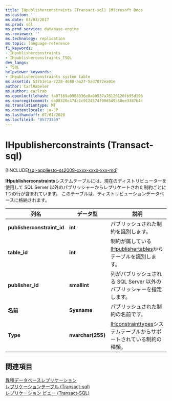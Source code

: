 ```yaml
---
title: IHpublisherconstraints (Transact-sql) |Microsoft Docs
ms.custom: ''
ms.date: 03/03/2017
ms.prod: sql
ms.prod_service: database-engine
ms.reviewer: ''
ms.technology: replication
ms.topic: language-reference
f1_keywords:
- IHpublisherconstraints
- IHpublisherconstraints_TSQL
dev_langs:
- TSQL
helpviewer_keywords:
- IHpublisherconstraints system table
ms.assetid: 537b1e1a-7228-4680-aa27-5ad7072ea01e
author: CarlRabeler
ms.author: carlrab
ms.openlocfilehash: fa87169a0988336e8a00537a76126120fb95d196
ms.sourcegitcommit: da88320c474c1c9124574f90d549c50ee3387b4c
ms.translationtype: MT
ms.contentlocale: ja-JP
ms.lasthandoff: 07/01/2020
ms.locfileid: "85773769"
---
```

# <a name="ihpublisherconstraints-transact-sql"></a>IHpublisherconstraints (Transact-sql)
[!INCLUDE[tsql-appliesto-ss2008-xxxx-xxxx-xxx-md](../../includes/applies-to-version/sqlserver.md)]

  **IHpublisherconstraints**システムテーブルには、現在のディストリビューターを使用して SQL Server 以外のパブリッシャーからレプリケートされた制約ごとに1つの行が含まれています。 このテーブルは、ディストリビューションデータベースに格納されます。  
  
|列名|データ型|説明|  
|-----------------|---------------|-----------------|  
|**publisherconstraint_id**|**int**|パブリッシュされた制約を識別します。|  
|**table_id**|**int**|制約が属している[IHpublishertables](../../relational-databases/system-tables/ihpublishertables-transact-sql.md)からテーブルを識別します。|  
|**publisher_id**|**smallint**|列がパブリッシュされる SQL Server 以外のパブリッシャーを指定します。|  
|**名前**|**Sysname**|パブリッシュされた制約の名前です。|  
|**Type**|**nvarchar(255)**|[IHconstrainttypes](../../relational-databases/system-tables/ihconstrainttypes-transact-sql.md)システムテーブルからサポートされている制約の種類。|  
  
## <a name="see-also"></a>関連項目  
 [異種データベースレプリケーション](../../relational-databases/replication/non-sql/heterogeneous-database-replication.md)   
 [レプリケーションテーブル &#40;Transact-sql&#41;](../../relational-databases/system-tables/replication-tables-transact-sql.md)   
 [レプリケーション ビュー &#40;Transact-SQL&#41;](../../relational-databases/system-views/replication-views-transact-sql.md)  
  
  
